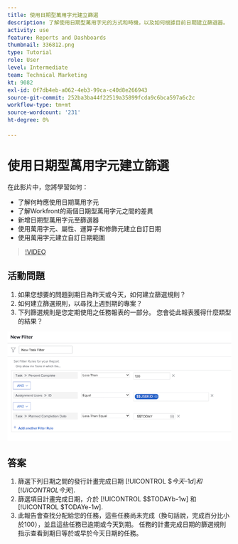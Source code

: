```yaml
---
title: 使用日期型萬用字元建立篩選
description: 了解使用日期型萬用字元的方式和時機，以及如何根據目前日期建立篩選器。
activity: use
feature: Reports and Dashboards
thumbnail: 336812.png
type: Tutorial
role: User
level: Intermediate
team: Technical Marketing
kt: 9082
exl-id: 0f7db4eb-a062-4eb3-99ca-c40d8e266943
source-git-commit: 252ba3ba44f22519a35899fcda9c6bca597a6c2c
workflow-type: tm+mt
source-wordcount: '231'
ht-degree: 0%

---
```


# 使用日期型萬用字元建立篩選

在此影片中，您將學習如何：

* 了解何時應使用日期萬用字元
* 了解Workfront的兩個日期型萬用字元之間的差異
* 新增日期型萬用字元至篩選器
* 使用萬用字元、屬性、運算子和修飾元建立自訂日期
* 使用萬用字元建立自訂日期範圍

>[!VIDEO](https://video.tv.adobe.com/v/336812/?quality=12)

## 活動問題

1. 如果您想要的問題到期日為昨天或今天，如何建立篩選規則？
1. 如何建立篩選規則，以尋找上週到期的專案？
1. 下列篩選規則是您定期使用之任務報表的一部分。 您會從此報表獲得什麼類型的結果？

![用日期通配符建立任務篩選器的螢幕影像](assets/date-wildcard-answer-1.png)

## 答案

1. 篩選下列日期之間的發行計畫完成日期 [!UICONTROL $$今天–1d] 和 [!UICONTROL 今天$].
1. 篩選項目計畫完成日期，介於 [!UICONTROL $$TODAYb-1w] 和 [!UICONTROL $TODAYe-1w].
1. 此報告會查找分配給您的任務，這些任務尚未完成（換句話說，完成百分比小於100），並且這些任務已逾期或今天到期。 任務的計畫完成日期的篩選規則指示查看到期日等於或早於今天日期的任務。
